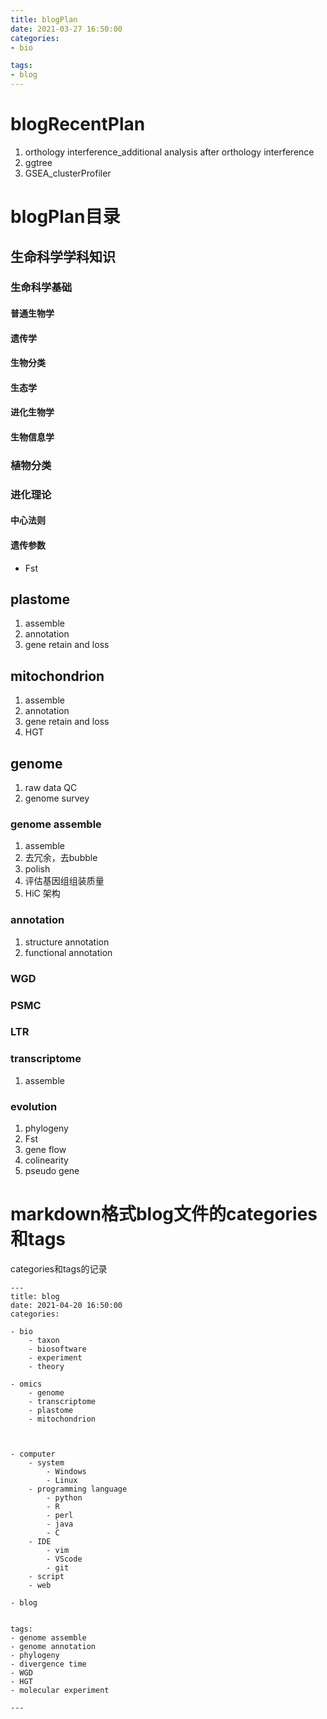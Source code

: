 ```yaml
---
title: blogPlan
date: 2021-03-27 16:50:00
categories: 
- bio

tags: 
- blog
---  
```


# blogRecentPlan
1. orthology interference_additional analysis after orthology interference
2. ggtree
3. GSEA_clusterProfiler


# blogPlan目录

## 生命科学学科知识
### 生命科学基础
#### 普通生物学
#### 遗传学
#### 生物分类
#### 生态学
#### 进化生物学
#### 生物信息学

### 植物分类

### 进化理论
#### 中心法则

#### 遗传参数
- Fst

## plastome
1. assemble
2. annotation
4. gene retain and loss

## mitochondrion
1. assemble
2. annotation
4. gene retain and loss
5. HGT

## genome
1. raw data QC
1. genome survey
### genome assemble
1. assemble
2. 去冗余，去bubble
2. polish
4. 评估基因组组装质量
5. HiC 架构
### annotation
1. structure annotation
2. functional annotation
### WGD
### PSMC
### LTR
### transcriptome
1. assemble

### evolution
1. phylogeny
2. Fst
3. gene flow
4. colinearity
5. pseudo gene




# markdown格式blog文件的categories和tags
categories和tags的记录

```
---
title: blog
date: 2021-04-20 16:50:00
categories: 

- bio
	- taxon
	- biosoftware
	- experiment
	- theory

- omics
	- genome
	- transcriptome
	- plastome
	- mitochondrion



- computer
	- system
		- Windows
		- Linux
	- programming language
		- python
		- R
		- perl
		- java
		- C
	- IDE
		- vim
		- VScode
		- git
	- script
	- web

- blog


tags: 
- genome assemble
- genome annotation
- phylogeny
- divergence time
- WGD
- HGT
- molecular experiment

---  
```
